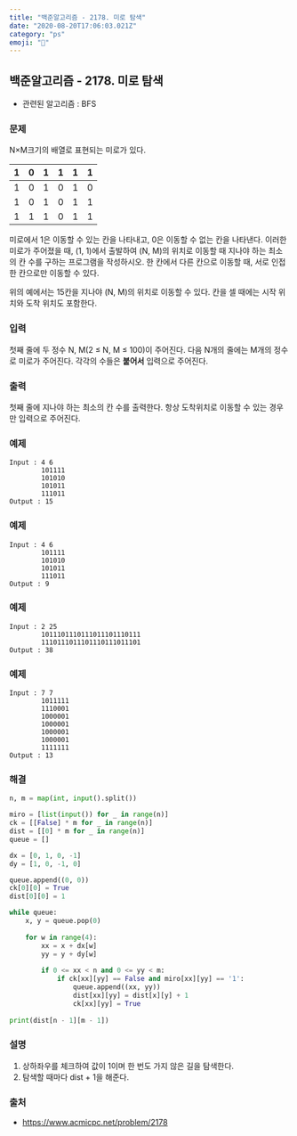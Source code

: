 ```yaml
---
title: "백준알고리즘 - 2178. 미로 탐색"
date: "2020-08-20T17:06:03.021Z"
category: "ps"
emoji: "🌽"
---
```


## 백준알고리즘 - 2178. 미로 탐색

- 관련된 알고리즘 : BFS

### 문제

N×M크기의 배열로 표현되는 미로가 있다.

| 1    | 0    | 1    | 1    | 1    | 1    |
| ---- | ---- | ---- | ---- | ---- | ---- |
| 1    | 0    | 1    | 0    | 1    | 0    |
| 1    | 0    | 1    | 0    | 1    | 1    |
| 1    | 1    | 1    | 0    | 1    | 1    |

미로에서 1은 이동할 수 있는 칸을 나타내고, 0은 이동할 수 없는 칸을 나타낸다. 이러한 미로가 주어졌을 때, (1, 1)에서 출발하여 (N, M)의 위치로 이동할 때 지나야 하는 최소의 칸 수를 구하는 프로그램을 작성하시오. 한 칸에서 다른 칸으로 이동할 때, 서로 인접한 칸으로만 이동할 수 있다.

위의 예에서는 15칸을 지나야 (N, M)의 위치로 이동할 수 있다. 칸을 셀 때에는 시작 위치와 도착 위치도 포함한다.

### 입력

첫째 줄에 두 정수 N, M(2 ≤ N, M ≤ 100)이 주어진다. 다음 N개의 줄에는 M개의 정수로 미로가 주어진다. 각각의 수들은 **붙어서** 입력으로 주어진다.

### 출력

첫째 줄에 지나야 하는 최소의 칸 수를 출력한다. 항상 도착위치로 이동할 수 있는 경우만 입력으로 주어진다.

### 예제

```
Input : 4 6
        101111
        101010
        101011
        111011
Output : 15
```

### 예제

```
Input : 4 6
        101111
        101010
        101011
        111011
Output : 9
```

### 예제

```
Input : 2 25
        1011101110111011101110111
        1110111011101110111011101
Output : 38
```

### 예제

```
Input : 7 7
        1011111
        1110001
        1000001
        1000001
        1000001
        1000001
        1111111
Output : 13
```

### 해결

```python
n, m = map(int, input().split())

miro = [list(input()) for _ in range(n)]
ck = [[False] * m for _ in range(n)]
dist = [[0] * m for _ in range(n)]
queue = []

dx = [0, 1, 0, -1]
dy = [1, 0, -1, 0]

queue.append((0, 0))
ck[0][0] = True
dist[0][0] = 1

while queue:
    x, y = queue.pop(0)
    
    for w in range(4):
        xx = x + dx[w]
        yy = y + dy[w]
        
        if 0 <= xx < n and 0 <= yy < m:
            if ck[xx][yy] == False and miro[xx][yy] == '1':
                queue.append((xx, yy))
                dist[xx][yy] = dist[x][y] + 1
                ck[xx][yy] = True
                
print(dist[n - 1][m - 1])
```

### 설명

1. 상하좌우를 체크하여 값이 1이며 한 번도 가지 않은 길을 탐색한다.
2. 탐색할 때마다 dist + 1을 해준다.

### 출처

- https://www.acmicpc.net/problem/2178
